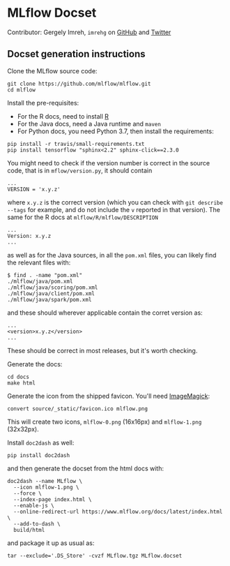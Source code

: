 # MLflow Docset

Contributor: Gergely Imreh, `imrehg` on [GitHub](https://github.com/imrehg) and [Twitter](https://twitter.com/imrehg)

## Docset generation instructions

Clone the MLflow source code:
```
git clone https://github.com/mlflow/mlflow.git
cd mlflow
```

Install the pre-requisites:

* For the R docs, need to install [R](https://www.r-project.org/)
* For the Java docs, need a Java runtime and `maven`
* For Python docs, you need Python 3.7, then install the requirements:
```
pip install -r travis/small-requirements.txt
pip install tensorflow "sphinx<2.2" sphinx-click==2.3.0
```

You might need to check if the version number is correct in the source code, that
is in `mflow/version.py`, it should contain
```
...
VERSION = 'x.y.z'
```
where `x.y.z` is the correct version (which you can check with `git describe --tags` for example,
and do not include the `v` reported in that version). The same for the R docs at `mlflow/R/mlflow/DESCRIPTION`
```
...
Version: x.y.z
...
```
as well as for the Java sources, in all the `pom.xml` files, you can likely find the relevant files with:
```
$ find . -name "pom.xml"
./mlflow/java/pom.xml
./mlflow/java/scoring/pom.xml
./mlflow/java/client/pom.xml
./mlflow/java/spark/pom.xml
```
and these should wherever applicable contain the corret version as:
```
...
<version>x.y.z</version>
...
```
These should be correct in most releases, but it's worth checking.

Generate the docs:
```
cd docs
make html
```

Generate the icon from the shipped favicon. You'll need [ImageMagick](https://imagemagick.org/):
```
convert source/_static/favicon.ico mlflow.png
```
This will create two icons, `mlflow-0.png` (16x16px) and `mlflow-1.png` (32x32px).

Install `doc2dash` as well:
```
pip install doc2dash
```
and then generate the docset from the html docs with:
```
doc2dash --name MLflow \
  --icon mlflow-1.png \
  --force \
  --index-page index.html \
  --enable-js \
  --online-redirect-url https://www.mlflow.org/docs/latest/index.html \
  --add-to-dash \
  build/html
```
and package it up as usual as:
```
tar --exclude='.DS_Store' -cvzf MLflow.tgz MLflow.docset
```
